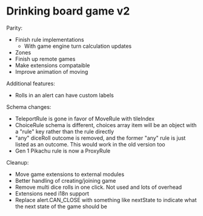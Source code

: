 # Drinking board game v2

Parity:
* Finish rule implementations
  * With game engine turn calculation updates
* Zones
* Finish up remote games
* Make extensions compataible
* Improve animation of moving

Additional features:
* Rolls in an alert can have custom labels

Schema changes:
* TeleportRule is gone in favor of MoveRule with tileIndex
* ChoiceRule schema is different, choices array item will be an object with a "rule" key rather than the rule directly
* "any" diceRoll outcome is removed, and the former "any" rule is just listed as an outcome. This would work in the old version too
* Gen 1 Pikachu rule is now a ProxyRule

Cleanup:
* Move game extensions to external modules
* Better handling of creating/joining game
* Remove multi dice rolls in one click. Not used and lots of overhead
* Extensions need i18n support
* Replace alert.CAN_CLOSE with something like nextState to indicate what the next state of the game should be